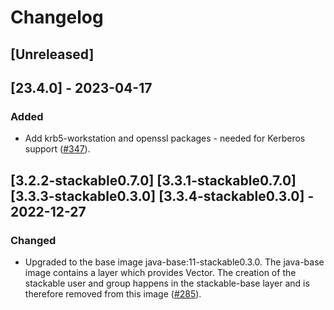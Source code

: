 # Changelog

## [Unreleased]

## [23.4.0] - 2023-04-17

### Added

- Add krb5-workstation and openssl packages - needed for Kerberos support ([#347]).

[#347]: https://github.com/stackabletech/docker-images/pull/347

## [3.2.2-stackable0.7.0] [3.3.1-stackable0.7.0] [3.3.3-stackable0.3.0] [3.3.4-stackable0.3.0] - 2022-12-27

### Changed

- Upgraded to the base image java-base:11-stackable0.3.0. The java-base image
  contains a layer which provides Vector. The creation of the stackable user
  and group happens in the stackable-base layer and is therefore removed from
  this image ([#285]).

[#285]: https://github.com/stackabletech/docker-images/pull/285

